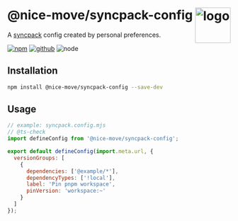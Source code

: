 # @nice-move/syncpack-config <img src="https://jamiemason.github.io/syncpack/logo.svg" alt="logo" height="80" align="right">

A [syncpack] config created by personal preferences.

[![npm][npm-badge]][npm-url]
[![github][github-badge]][github-url]
![node][node-badge]

[syncpack]: https://jamiemason.github.io/
[npm-url]: https://www.npmjs.com/package/@nice-move/syncpack-config
[npm-badge]: https://img.shields.io/npm/v/@nice-move/syncpack-config.svg?style=flat-square&logo=npm
[github-url]: https://github.com/nice-move/nice-move/tree/master/packages/syncpack-config
[github-badge]: https://img.shields.io/npm/l/@nice-move/syncpack-config.svg?style=flat-square&colorB=blue&logo=github
[node-badge]: https://img.shields.io/node/v/@nice-move/syncpack-config.svg?style=flat-square&colorB=green&logo=node.js

## Installation

```bash
npm install @nice-move/syncpack-config --save-dev
```

## Usage

```mjs
// example: syncpack.config.mjs
// @ts-check
import defineConfig from '@nice-move/syncpack-config';

export default defineConfig(import.meta.url, {
  versionGroups: [
    {
      dependencies: ['@example/*'],
      dependencyTypes: ['!local'],
      label: 'Pin pnpm workspace',
      pinVersion: 'workspace:~'
    }
  ]
});
```
